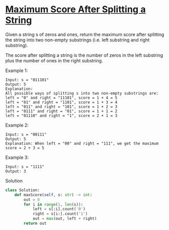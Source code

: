 # [Maximum Score After Splitting a String](https://leetcode.com/problems/maximum-score-after-splitting-a-string/)

Given a string s of zeros and ones, return the maximum score after splitting the string into two non-empty substrings 
(i.e. left substring and right substring).

The score after splitting a string is the number of zeros in the left substring plus the number of ones in the right 
substring.

Example 1:
```
Input: s = "011101"
Output: 5 
Explanation: 
All possible ways of splitting s into two non-empty substrings are:
left = "0" and right = "11101", score = 1 + 4 = 5 
left = "01" and right = "1101", score = 1 + 3 = 4 
left = "011" and right = "101", score = 1 + 2 = 3 
left = "0111" and right = "01", score = 1 + 1 = 2 
left = "01110" and right = "1", score = 2 + 1 = 3
```
Example 2:
```
Input: s = "00111"
Output: 5
Explanation: When left = "00" and right = "111", we get the maximum score = 2 + 3 = 5
```
Example 3:
```
Input: s = "1111"
Output: 3
```
Solution
```python
class Solution:
    def maxScore(self, s: str) -> int:
        out = 0
        for i in range(1, len(s)):
            left = s[:i].count('0')
            right = s[i:].count('1')
            out = max(out, left + right)
        return out
```